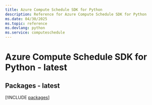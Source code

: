 ```yaml
---
title: Azure Compute Schedule SDK for Python
description: Reference for Azure Compute Schedule SDK for Python
ms.date: 04/30/2025
ms.topic: reference
ms.devlang: python
ms.service: computeschedule
---
```

# Azure Compute Schedule SDK for Python - latest
## Packages - latest
[!INCLUDE [packages](compute-schedule-index.md)]